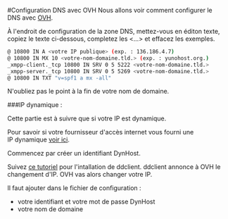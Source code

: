 #Configuration DNS avec OVH
Nous allons voir comment configurer le DNS avec [OVH](http://www.ovh.com).

À l'endroit de configuration de la zone DNS, mettez-vous en éditon texte, copiez le texte ci-dessous, completez les <…> et effacez les exemples.

```bash
@ 10800 IN A <votre IP publique> (exp. : 136.186.4.7)
@ 10800 IN MX 10 <votre-nom-domaine.tld.> (exp. : yunohost.org.)
_xmpp-client._tcp 10800 IN SRV 0 5 5222 <votre-nom-domaine.tld.>
_xmpp-server._tcp 10800 IN SRV 0 5 5269 <votre-nom-domaine.tld.>
@ 10800 IN TXT "v=spf1 a mx -all"
```

N'oubliez pas le point à la fin de votre nom de domaine.

###IP dynamique :

Cette partie est à suivre que si votre IP est dynamique.

Pour savoir si votre fournisseur d'accès internet vous fourni une IP dynamique [voir ici](/isp_fr).

Commencez par créer un identifiant DynHost.

Suivez [ce tutoriel](http://blog.developpez.com/brutus/p6316/ubuntu/configurer_dynhost_ovh_avec_ddclient) pour l'intallation de ddclient.
ddclient annonce à OVH le changement d'IP. OVH vas alors changer votre IP.

Il faut ajouter dans le fichier de configuration :
* votre identifiant et votre mot de passe DynHost
* votre nom de domaine
